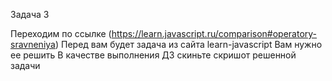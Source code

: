 Задача 3

Переходим по ссылке (https://learn.javascript.ru/comparison#operatory-sravneniya)
Перед вам будет задача из сайта learn-javascript
Вам нужно ее решить
В качестве выполнения ДЗ скиньте скришот решенной задачи